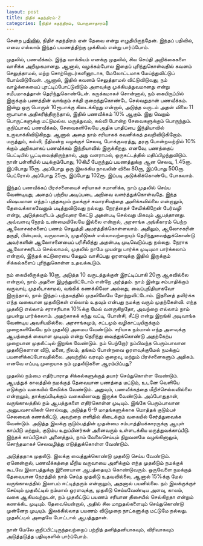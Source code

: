 ```yaml
---
layout: post
title: நிதிச் சுதந்திரம்-2
categories: [நிதிச் சுதந்திரம், பொருளாதாரம்]
---
```


சென்ற [பதிவில்](/நிதிச-சுதந-திரம-1), நிதிச் சுதந்திரம் ஏன் தேவை என்று எழுதியிருந்தேன். இந்தப் பதிவில், எவை எல்லாம் இந்தப் பயணத்திற்கு முக்கியம் என்று பார்ப்போம்.

முதலில், பணவீக்கம். இந்த வாக்கியம் எனக்கு முதலில், சில செய்தி அறிக்கைகளை வாசிக்க அறிமுகமானது. ஆனால், வழக்கம்போல இதைப் புரிந்துகொள்வதில் கவனம் செலுத்தாமல், மற்ற சொற்றொடர்களினூடாக, மேலோட்டமாக மேய்ந்துவிட்டுப் போய்விடுவேன். ஆனால், இதில் கவனம் செலுத்தாமல் விட்டுவிடுவது, நம் வாழ்க்கையைப் புரட்டிப்போட்டுவிடும் அளவுக்கு முக்கியத்துவமானது என்று சமீபமாகத்தான் தெரிந்துகொண்டேன். சுருக்கமாகச் சொன்னால், நம் கையிருப்பில் இருக்கும் பணத்தின் வாங்கும் சக்தி குறைந்துகொண்டே செல்வதுதான் பணவீக்கம். இன்று ஒரு பொருள் 10ரூபாக்கு கிடைக்கிறது என்றால், அடுத்த வருடம் அதன் விலை 11 ரூபாயாக அதிகரித்திருந்தால், இதில் பணவீக்கம் 10% ஆகும். இது வெறும் பொருட்களுக்கு மட்டுமல்ல. மருத்துவம், கல்வி போன்ற சேவைகளுக்கும் பொருந்தும். குறிப்பாகப் பணவீக்கம், சேவைகளிலேயே அதிக பாதிப்பை இந்தியாவில் உருவாக்கிவிடுகிறது. ஆனால் அதை நாம் சரியாகக் கவனிக்கத் தவறிவிடுகிறோம். மருத்தும், கல்வி, நீதிமன்ற வழக்குச் செலவு, போக்குவரத்து, தரகு போன்றவற்றில் 10% க்கும் அதிகமாகப் பணவீக்கம் இந்தியாவில் இருக்கிறது. எனவே, பணத்தைப் பெட்டியில் பூட்டிவைத்திருந்தால், அது வளராமல், ஒருகட்டத்தில் மதிப்பிழந்துவிடும். நான் பள்ளியில் படிக்கும்போது, 10கிமீ பேருந்துப் பயணத்துக்கு ஆன செலவு, 1.45ரூ. இப்போது 15ரூ. அப்போது ஒரு இலக்கிய நாவலின் விலை 80ரூ, இப்போது 500ரூ. பெட்ரோல் அப்போது 25ரூ, இப்போது 102ரூ. இப்படி அடுக்கிக்கொண்டே போகலாம். 

இந்தப் பணவீக்கப் பிரச்சனையைச் சரியாகச் சமாளிக்க, நாம் முதலில் செய்ய வேண்டியது, அதைப் பற்றிய அடிப்படை அறிவை வளர்த்துக்கொள்வதே. இந்த விஷயமான எந்தப் புத்தகமும் நமக்குச் சுவாரசியத்தை அளிக்கவில்லை என்றாலும், தேவைக்காகவேனும் படித்துவிடுவது நல்லது. நேரத்தைச் சேமிக்கிறேன் பேர்வழி என்று, அடுத்தவரிடம் அறிவுரை கேட்டு அதன்படி செல்வது மிகவும் ஆபத்தானது. அவ்வளவு நேரம் உண்மையிலேயே இல்லை என்றால், அரசாங்க அங்கீகாரம் பெற்ற ஆலோசகர்களைப் பணம் செலுத்தி அமர்த்திக்கொள்ளலாம். அதிலும், ஆலோசகரின் தகுதி, பின்புலம், வருமானம், முதலீடுகள் எல்லாவற்றையும் தெரிந்துவைத்துக்கொண்டு அவர்களின் ஆலோசனையைப் பரிசீலித்து அதன்படி முடிவெடுப்பது நல்லது. நேராக ஆலோசகரிடம் செல்லாமல், முதலில் நாமே முயன்று பார்க்க முடியுமா பார்க்கலாம் என்றால், இந்தக் கட்டுரையை மேலும் வாசிப்பது ஓரளவுக்கு இதில் இருக்கும் சிக்கல்களைப் புரிந்துகொள்ள உதவக்கூடும்.

நம் கையிலிருக்கும் 10ரூ, அடுத்த 10 வருடத்துக்குள் இரட்டிப்பாகி 20ரூ ஆகவில்லை என்றால், நாம் அதனை இழந்துவிட்டோம் என்றே அர்த்தம். நாம் இன்று சம்பாதிக்கும் வருவாய், முதலீடாகாமல், வங்கிக் கணக்கிலோ அல்லது, வைப்புநிதியாகவோ இருந்தால், நாம் இந்தப் பந்தயத்தில் முதலிலேயே தோற்றுவிட்டோம். இதனைத் தவிர்க்க எந்த வகையான முதலீடுகள் எல்லாம் உதவும் என்பது நமக்கு வரும் முதற்கேள்வி. எந்த முதலீடு எல்லாம் சராசரியாக 10%க்கு மேல் வளருகிறதோ, அவற்றை எல்லாம் நாம் முயன்று பார்க்கலாம். அதற்காகக் கந்து வட்டி, போன்சி, சீட்டு என்று இறங்கி அடிவாங்க வேண்டிய அவசியமில்லை. அரசாங்கமும், சட்டமும் வழிகாட்டியிருக்கும் முறைகளிலேயே நம் முதலீடு அமைய வேண்டும். சரியாக நம்மால் எந்த அளவுக்கு ஆபத்தைக் கையாள முடியும் என்று தெரிந்து வைத்துக்கொண்டு அதற்கேற்ப முறையான முதலீட்டில் இறங்க வேண்டும். நம் பெற்றோர் நம்பிவந்த பெரும்பாலான முதலீடுகளான வீடு, மனை, நிலம், தங்கம் போன்றவை ஓரளவுக்குமேல் நமக்குப் பயனளிக்கப்போவதில்லை. அவற்றில் வரவும் குறைவு, மற்றும் பிரச்சனைகளும் அதிகம். எனவே எப்படி முறையாக நம் முதலீடுகளை ஆரம்பிப்பது?

முதலில் நம்மை எதிர்பாராத சிக்கல்களுக்குத் தயார் செய்துகொள்ள வேண்டும். ஆபத்துக் காலத்தில் நமக்குத் தேவையான பணத்தை மட்டும், உடனே வெளியே எடுக்கும் வகையில் சேமிக்க வேண்டும். அதுவும், பணவீக்கத்தை மீறிச்செல்லவில்லை என்றாலும், தாக்குப்பிடிக்கும் வகையிலாவது இருக்க வேண்டும். அப்போதுதான், வருங்காலத்தில் நம் ஆபத்துகளை எதிர்கொள்ள முடியும். இங்கே பெரும்பாலான அனுபவசாலிகள் சொல்வது, அடுத்த 6-9 மாதங்களுக்காக மொத்தக் குடும்பச் செலவைக் கணக்கிட்டு, அவற்றை எளிதில் கிடைக்கும் வகையில் சேர்த்துவைக்க வேண்டும். அடுத்த இலக்கு குடும்பத்தின் முதன்மை சம்பாத்தியக்காரருக்கு ஆயுள் காப்பீடு மற்றும், குடும்ப உறுப்பினர்கள் அனைவரும் உள்ளடக்கிய மருத்துவக்காப்பீடு. இந்தக் காப்பீடுகள் அனைத்தும், நாம் வேலைசெய்யும் நிறுவனமே வழங்கினாலும், சொந்தமாகச் செலவழித்து எடுத்துக்கொள்ள வேண்டும். 

அடுத்ததாக முதலீடு. இலக்கு வைத்துக்கொண்டு முதலீடு செய்ய வேண்டும். ஏனென்றால், பணவீக்கத்தை மீறிய வருவாயை அளிக்கும் எந்த முதலீடும் நமக்குக் கூடவே இலாபத்துக்கு இணையான ஆபத்தையும் கொண்டுவரும். ஒருவேளை நமக்குத் தேவையான நேரத்தில் நாம் செய்த முதலீடு உதவவில்லை, ஆனால் 15%க்கு மேல் வருங்காலத்தில் இலாபம் ஈட்டித்தரும் என்றாலும், அதனால் பயனில்லை. நம் இலக்குக்குச் செய்யும் முதலீட்டில் நம்மால் ஓரளவுக்கு, முதலீடு செய்யவேண்டிய அளவு, காலம், வகை ஆகியவற்றுடன், நம் முதலீட்டுப் பயணம் சரியான திசையில் செல்கிறதா என்றும் கணக்கிட முடியும். தேவையென்றால், அதில் சில மாறுதல்களையும் செய்துகொண்டு முன்னேற முடியும். இலக்கில்லாத பயணம் விடுமுறை நாட்களுக்கு மட்டுமே நல்லது. முதலீட்டில் அதையே போட்டால் ஆபத்துதான்.

நான் மேலே குறிப்பிட்டிருந்தவற்றைப் பற்றித் தனித்தனியாகவும், விரிவாகவும் அடுத்தடுத்த பதிவுகளில் பார்ப்போம்.